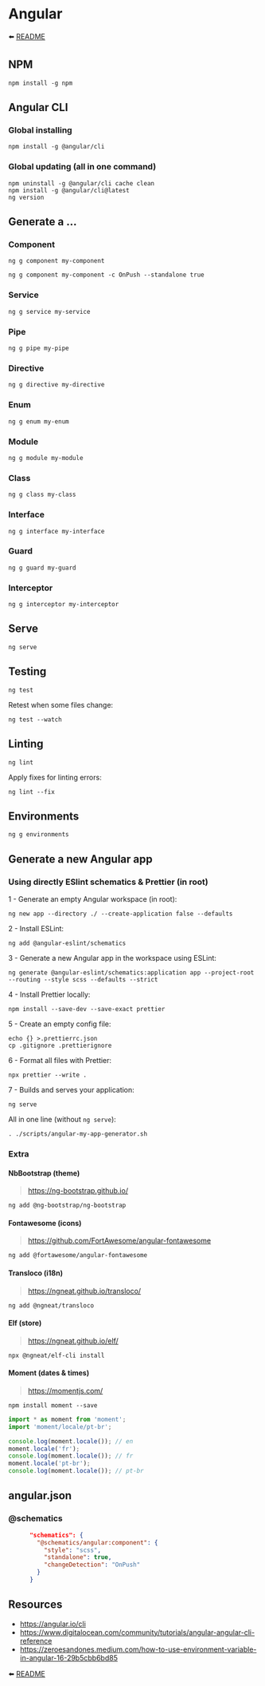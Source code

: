 # Angular

⬅️ [README](README.md)

## NPM

```shell
npm install -g npm
```

## Angular CLI

### Global installing

```shell
npm install -g @angular/cli
```

### Global updating (all in one command)

```shell
npm uninstall -g @angular/cli cache clean
npm install -g @angular/cli@latest
ng version
```

## Generate a ...

### Component

```shell
ng g component my-component
```

```shell
ng g component my-component -c OnPush --standalone true
```

### Service

```shell
ng g service my-service
```

### Pipe

```shell
ng g pipe my-pipe
```

### Directive

```shell
ng g directive my-directive
```

### Enum

```shell
ng g enum my-enum
```

### Module

```shell
ng g module my-module
```

### Class

```shell
ng g class my-class
```

### Interface

```shell
ng g interface my-interface
```

### Guard

```shell
ng g guard my-guard
```

### Interceptor

```shell
ng g interceptor my-interceptor
```

## Serve

```shell
ng serve
```

## Testing

```shell
ng test
```

Retest when some files change:

```shell
ng test --watch
```

## Linting

```shell
ng lint
```

Apply fixes for linting errors:

```shell
ng lint --fix
```

## Environments

```shell
ng g environments
```

## Generate a new Angular app

### Using directly ESlint schematics & Prettier (in root)

1 - Generate an empty Angular workspace (in root):

```shell
ng new app --directory ./ --create-application false --defaults
```

2 - Install ESLint:

```shell
ng add @angular-eslint/schematics
```

3 - Generate a new Angular app in the workspace using ESLint:

```shell
ng generate @angular-eslint/schematics:application app --project-root --routing --style scss --defaults --strict
```

4 - Install Prettier locally:

```shell
npm install --save-dev --save-exact prettier
```

5 - Create an empty config file:

```shell
echo {} >.prettierrc.json
cp .gitignore .prettierignore
```

6 - Format all files with Prettier:

```shell
npx prettier --write .
```

7 - Builds and serves your application:

```shell
ng serve
```

All in one line (without `ng serve`):

```shell
. ./scripts/angular-my-app-generator.sh
```

### Extra

#### NbBootstrap (theme)

> https://ng-bootstrap.github.io/

```shell
ng add @ng-bootstrap/ng-bootstrap
```

#### Fontawesome (icons)

> https://github.com/FortAwesome/angular-fontawesome

```shell
ng add @fortawesome/angular-fontawesome
```

#### Transloco (i18n)

> https://ngneat.github.io/transloco/

```shell
ng add @ngneat/transloco
```

#### Elf (store)

> https://ngneat.github.io/elf/

```shell
npx @ngneat/elf-cli install
```

#### Moment (dates & times)

> https://momentjs.com/

```shell
npm install moment --save
```

```typescript
import * as moment from 'moment';
import 'moment/locale/pt-br';

console.log(moment.locale()); // en
moment.locale('fr');
console.log(moment.locale()); // fr
moment.locale('pt-br');
console.log(moment.locale()); // pt-br
```

## angular.json

### @schematics

```json
      "schematics": {
        "@schematics/angular:component": {
          "style": "scss",
          "standalone": true,
          "changeDetection": "OnPush"
        }
      }
```

## Resources

* https://angular.io/cli
* https://www.digitalocean.com/community/tutorials/angular-angular-cli-reference
* https://zeroesandones.medium.com/how-to-use-environment-variable-in-angular-16-29b5cbb6bd85

⬅️ [README](README.md)
